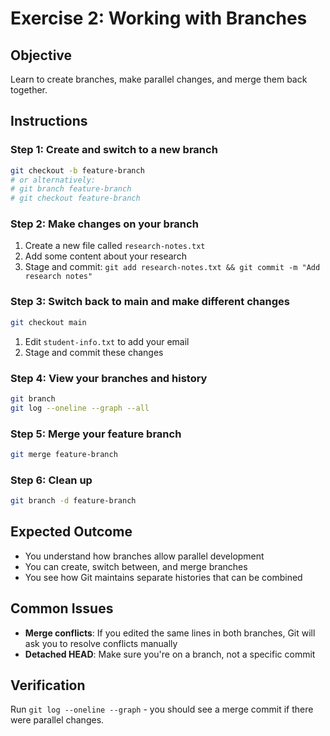 # Exercise 2: Working with Branches

## Objective
Learn to create branches, make parallel changes, and merge them back together.

## Instructions

### Step 1: Create and switch to a new branch
```bash
git checkout -b feature-branch
# or alternatively:
# git branch feature-branch
# git checkout feature-branch
```

### Step 2: Make changes on your branch
1. Create a new file called `research-notes.txt`
2. Add some content about your research
3. Stage and commit: `git add research-notes.txt && git commit -m "Add research notes"`

### Step 3: Switch back to main and make different changes
```bash
git checkout main
```
1. Edit `student-info.txt` to add your email
2. Stage and commit these changes

### Step 4: View your branches and history
```bash
git branch
git log --oneline --graph --all
```

### Step 5: Merge your feature branch
```bash
git merge feature-branch
```

### Step 6: Clean up
```bash
git branch -d feature-branch
```

## Expected Outcome
- You understand how branches allow parallel development
- You can create, switch between, and merge branches
- You see how Git maintains separate histories that can be combined

## Common Issues
- **Merge conflicts**: If you edited the same lines in both branches, Git will ask you to resolve conflicts manually
- **Detached HEAD**: Make sure you're on a branch, not a specific commit

## Verification
Run `git log --oneline --graph` - you should see a merge commit if there were parallel changes.